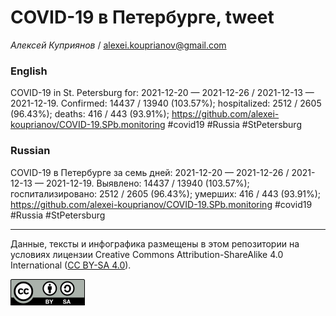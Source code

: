 COVID-19 в Петербурге, tweet
============================

*Алексей Куприянов* /
<a href="mailto:alexei.kouprianov@gmail.com" class="email">alexei.kouprianov@gmail.com</a>

### English

COVID-19 in St. Petersburg for: 2021-12-20 — 2021-12-26 / 2021-12-13 —
2021-12-19. Сonfirmed: 14437 / 13940 (103.57%); hospitalized: 2512 /
2605 (96.43%); deaths: 416 / 443 (93.91%);
<a href="https://github.com/alexei-kouprianov/COVID-19.SPb.monitoring" class="uri">https://github.com/alexei-kouprianov/COVID-19.SPb.monitoring</a>
\#covid19 \#Russia \#StPetersburg

### Russian

COVID-19 в Петербурге за семь дней: 2021-12-20 — 2021-12-26 / 2021-12-13
— 2021-12-19. Выявлено: 14437 / 13940 (103.57%); госпитализировано: 2512
/ 2605 (96.43%); умерших: 416 / 443 (93.91%);
<a href="https://github.com/alexei-kouprianov/COVID-19.SPb.monitoring" class="uri">https://github.com/alexei-kouprianov/COVID-19.SPb.monitoring</a>
\#covid19 \#Russia \#StPetersburg

------------------------------------------------------------------------

Данные, тексты и инфографика размещены в этом репозитории на условиях
лицензии Creative Commons Attribution-ShareAlike 4.0 International ([CC
BY-SA 4.0](https://creativecommons.org/licenses/by-sa/4.0/)).

![](../misc/CC-BY-SA-icon.png "CC-BY-SA")
